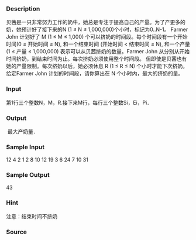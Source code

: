 
### Description
贝茜是一只非常努力工作的奶牛，她总是专注于提高自己的产量。为了产更多的奶，她预计好了接下来的N (1 ≤ N ≤ 1,000,000)个小时，标记为0..N-1。 Farmer John 计划好了 M (1 ≤ M ≤ 1,000) 个可以挤奶的时间段。每个时间段有一个开始时间(0 ≤ 开始时间 ≤ N), 和一个结束时间 (开始时间 < 结束时间 ≤ N), 和一个产量 (1 ≤ 产量 ≤ 1,000,000) 表示可以从贝茜挤奶的数量。Farmer John 从分别从开始时间挤奶，到结束时间为止。每次挤奶必须使用整个时间段。 但即使是贝茜也有她的产量限制。每次挤奶以后，她必须休息 R (1 ≤ R ≤ N) 个小时才能下次挤奶。给定Farmer John 计划的时间段，请你算出在 N 个小时内，最大的挤奶的量。 
### Input
第1行三个整数N，M，R.接下来M行，每行三个整数Si，Ei，Pi．
### Output
 最大产奶量．
### Sample Input
12 4 2
1 2 8
10 12 19
3 6 24
7 10 31

### Sample Output
43
### Hint
注意：结束时间不挤奶
### Source
